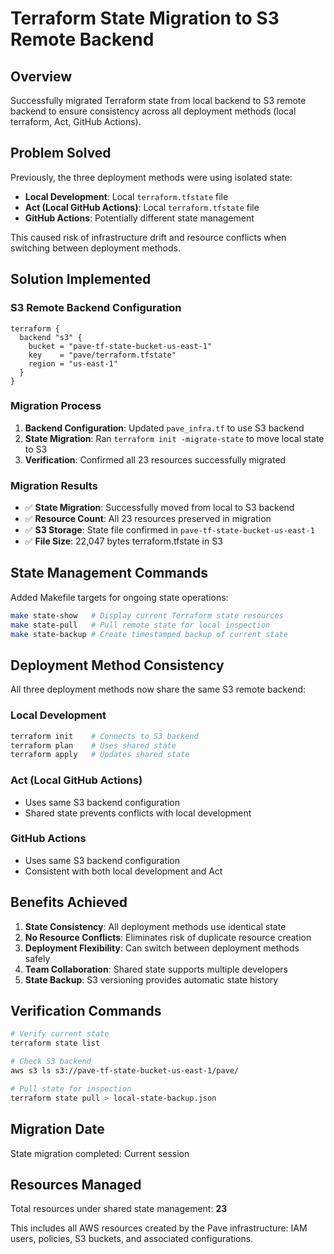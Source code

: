 # Terraform State Migration to S3 Remote Backend

## Overview

Successfully migrated Terraform state from local backend to S3 remote backend to ensure consistency across all deployment methods (local terraform, Act, GitHub Actions).

## Problem Solved

Previously, the three deployment methods were using isolated state:
- **Local Development**: Local `terraform.tfstate` file
- **Act (Local GitHub Actions)**: Local `terraform.tfstate` file  
- **GitHub Actions**: Potentially different state management

This caused risk of infrastructure drift and resource conflicts when switching between deployment methods.

## Solution Implemented

### S3 Remote Backend Configuration

```hcl
terraform {
  backend "s3" {
    bucket = "pave-tf-state-bucket-us-east-1"
    key    = "pave/terraform.tfstate"
    region = "us-east-1"
  }
}
```

### Migration Process

1. **Backend Configuration**: Updated `pave_infra.tf` to use S3 backend
2. **State Migration**: Ran `terraform init -migrate-state` to move local state to S3
3. **Verification**: Confirmed all 23 resources successfully migrated

### Migration Results

- ✅ **State Migration**: Successfully moved from local to S3 backend
- ✅ **Resource Count**: All 23 resources preserved in migration
- ✅ **S3 Storage**: State file confirmed in `pave-tf-state-bucket-us-east-1`
- ✅ **File Size**: 22,047 bytes terraform.tfstate in S3

## State Management Commands

Added Makefile targets for ongoing state operations:

```bash
make state-show   # Display current Terraform state resources
make state-pull   # Pull remote state for local inspection  
make state-backup # Create timestamped backup of current state
```

## Deployment Method Consistency

All three deployment methods now share the same S3 remote backend:

### Local Development
```bash
terraform init    # Connects to S3 backend
terraform plan    # Uses shared state
terraform apply   # Updates shared state
```

### Act (Local GitHub Actions)
- Uses same S3 backend configuration
- Shared state prevents conflicts with local development

### GitHub Actions
- Uses same S3 backend configuration
- Consistent with both local development and Act

## Benefits Achieved

1. **State Consistency**: All deployment methods use identical state
2. **No Resource Conflicts**: Eliminates risk of duplicate resource creation
3. **Deployment Flexibility**: Can switch between deployment methods safely
4. **Team Collaboration**: Shared state supports multiple developers
5. **State Backup**: S3 versioning provides automatic state history

## Verification Commands

```bash
# Verify current state
terraform state list

# Check S3 backend
aws s3 ls s3://pave-tf-state-bucket-us-east-1/pave/

# Pull state for inspection
terraform state pull > local-state-backup.json
```

## Migration Date

State migration completed: Current session

## Resources Managed

Total resources under shared state management: **23**

This includes all AWS resources created by the Pave infrastructure: IAM users, policies, S3 buckets, and associated configurations.